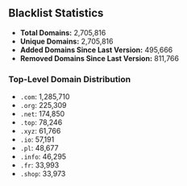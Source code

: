 ## Blacklist Statistics

- **Total Domains:** 2,705,816
- **Unique Domains:** 2,705,816
- **Added Domains Since Last Version:** 495,666
- **Removed Domains Since Last Version:** 811,766

### Top-Level Domain Distribution

-  `.com`: 1,285,710
-  `.org`: 225,309
-  `.net`: 174,850
-  `.top`: 78,246
-  `.xyz`: 61,766
-  `.io`: 57,191
-  `.pl`: 48,677
-  `.info`: 46,295
-  `.fr`: 33,993
-  `.shop`: 33,973
